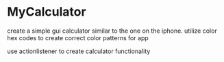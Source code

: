 # MyCalculator

create a simple gui calculator similar to the one on the iphone.
utilize color hex codes to create correct color patterns for app

<n> use actionlistener to create calculator functionality </n>
